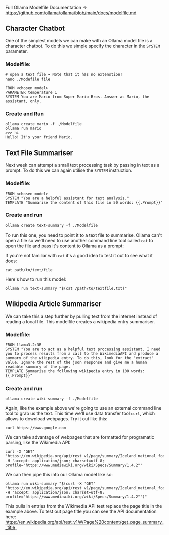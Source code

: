Full Ollama Modelfile Documentation → https://github.com/ollama/ollama/blob/main/docs/modelfile.md

## Character Chatbot
One of the simplest models we can make with an Ollama model file is a character chatbot. To do this we simple specify the character in the `SYSTEM` parameter. 

### Modelfile:
```
# open a text file → Note that it has no extenstion!
nano ./Modefile file
```

```
FROM <chosen model>
PARAMETER temperature 1
SYSTEM You are Mario from Super Mario Bros. Answer as Mario, the assistant, only.
```

### Create and Run
```
ollama create mario -f ./Modelfile
ollama run mario
>>> hi
Hello! It's your friend Mario.
```

## Text File Summariser
Next week can attempt a small text processing task by passing in text as a prompt. To do this we can again utilise the `SYSTEM` instruction.

### Modelfile:
```
FROM <chosen model>
SYSTEM "You are a helpful assistant for text analysis."
TEMPLATE "Summarise the content of this file in 50 words: {{.Prompt}}"
```

### Create and run
```
ollama create text-summary -f ./Modelfile
```

To run this one, you need to point it to a text file to summarise. Ollama can't open a file so we'll need to use another command line tool called `cat` to open the file and pass it's content to Ollama as a prompt:

If you're not familiar with `cat` it's a good idea to test it out to see what it does:
```
cat path/to/text/file
```

Here's how to run this model:
```
ollama run text-summary "$(cat /path/to/textfile.txt)"
```

## Wikipedia Article Summariser
We can take this a step further by pulling text from the internet instead of reading a local file. This modelfile creates a wikipedia entry summariser. 

### Modelfile:
```
FROM llama3.2:3B
SYSTEM "You are to act as a helpful text processing assistant. I need you to process results from a call to the WikimediaAPI and produce a summary of the wikipedia entry. To do this, look for the "extract" value. Ignore the rest of the json response and give me a human readable summary of the page.
TEMPLATE Summarise the following wikipedia entry in 100 words: {{.Prompt}}"
```

### Create and run
```
ollama create wiki-summary -f ./Modelfile
```

Again, like the example above we're going to use an external command line tool to grab us the text. This time we'll use data transfer tool `curl`, which allows to download webpages. Try it out like this:

```
curl https://www.google.com
```

We can take advantage of webpages that are formatted for programatic parsing, like the Wikimedia API:

```
curl -X 'GET' 'https://en.wikipedia.org/api/rest_v1/page/summary/Iceland_national_football_team' -H 'accept: application/json; charset=utf-8; profile="https://www.mediawiki.org/wiki/Specs/Summary/1.4.2"'
```

We can then pipe this into our Ollama model like so:

```
ollama run wiki-summary "$(curl -X 'GET' 'https://en.wikipedia.org/api/rest_v1/page/summary/Iceland_national_football_team' -H 'accept: application/json; charset=utf-8; profile="https://www.mediawiki.org/wiki/Specs/Summary/1.4.2"')"
```

This pulls in entries from the Wikimedia API test replace the page title in the example above. To test out page title you can see the API documentation here:
https://en.wikipedia.org/api/rest_v1/#/Page%20content/get_page_summary__title_
